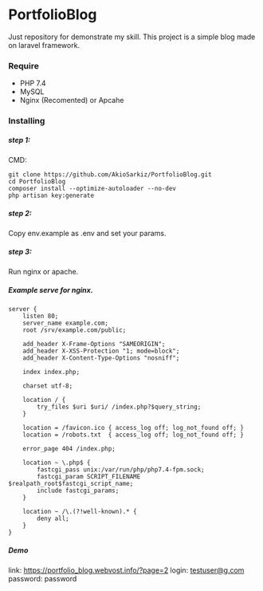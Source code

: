# PortfolioBlog
Just repository for demonstrate my skill. This project is a simple blog made on laravel framework.


### Require
- PHP 7.4
- MySQL
- Nginx (Recomented) or Apcahe


### Installing 

##### step 1:
CMD:
```
git clone https://github.com/AkioSarkiz/PortfolioBlog.git
cd PortfolioBlog
composer install --optimize-autoloader --no-dev
php artisan key:generate
```
##### step 2:
Copy env.example as .env and set your params.

##### step 3:
Run nginx or apache.

##### Example serve for nginx.
```
server {
    listen 80;
    server_name example.com;
    root /srv/example.com/public;

    add_header X-Frame-Options "SAMEORIGIN";
    add_header X-XSS-Protection "1; mode=block";
    add_header X-Content-Type-Options "nosniff";

    index index.php;

    charset utf-8;

    location / {
        try_files $uri $uri/ /index.php?$query_string;
    }

    location = /favicon.ico { access_log off; log_not_found off; }
    location = /robots.txt  { access_log off; log_not_found off; }

    error_page 404 /index.php;

    location ~ \.php$ {
        fastcgi_pass unix:/var/run/php/php7.4-fpm.sock;
        fastcgi_param SCRIPT_FILENAME $realpath_root$fastcgi_script_name;
        include fastcgi_params;
    }

    location ~ /\.(?!well-known).* {
        deny all;
    }
}
```

##### Demo
link: https://portfolio_blog.webvost.info/?page=2
login: testuser@g.com
password: password
